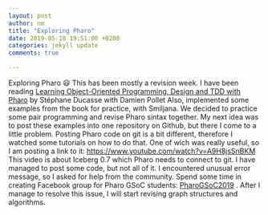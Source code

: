```yaml
---
layout: post
author: nm
title: "Exploring Pharo"
date: 2019-05-18 19:51:00 +0200
categories: jekyll update
comments: true

---
```


Exploring Pharo :smiley:
This has been mostly a revision week. I have been reading [Learning Object-Oriented Programming, Design and TDD with Pharo](http://files.pharo.org/books-pdfs/learning-oop/2018-04-01-LearningOOP.pdf)
by Stéphane Ducasse with Damien Pollet 
Also, implemented some examples from the book for practice, with Smiljana. We decided to practice some pair programming and revise Pharo sintax together.
My next idea was to post these examples into one repository on Github, but there I come to a little problem.
Posting Pharo code on git is a bit different, therefore I watched some tutorials on how to do that. One of wich was really useful, so I am posting a link to it: https://www.youtube.com/watch?v=A9H8jsSnBKM
This video is about Iceberg 0.7 which Pharo needs to connect to git.
I have managed to post some code, but not all of it. I encountered unusual error message, so I asked for help from the community.
Spend some time in creating Facebook group for Pharo GSoC students: [PharoGSoC2019](https://www.facebook.com/groups/433815790731437/) .
After I manage to resolve this issue, I will start revising graph structures and algorithms.
